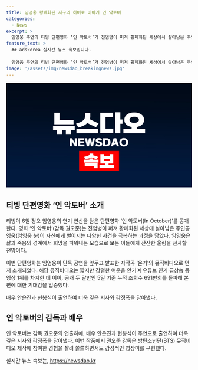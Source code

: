 ```yaml
---
title: 임영웅 황폐화된 지구의 히어로 이야기 인 악토버
categories:
  - News
excerpt: >
  임영웅 주연의 티빙 단편영화 ‘인 악토버’가 전염병이 퍼져 황폐화된 세상에서 살아남은 주인공의 이야기를 그린다. 영화 속 임영웅의 연기 변신과 자작곡 ‘온기’의 뮤직비디오가 유튜브에서 누적 조회수 691만회를 돌파했으며, 기대를 모은다. 방탄소년단(BTS) 뮤직비디오 제작에 참여한 권오준 감독이 연출을 맡아 쓸쓸하면서도 감성적인 영상미를 선보였으며, 안은진과 현봉식이 출연해 감정폭을 담아냈다.
feature_text: >
  ## adskorea 실시간 뉴스 속보입니다.

  임영웅 주연의 티빙 단편영화 ‘인 악토버’가 전염병이 퍼져 황폐화된 세상에서 살아남은 주인공의 이야기를 그린다. 영화 속 임영웅의 연기 변신과 자작곡 ‘온기’의 뮤직비디오가 유튜브에서 누적 조회수 691만회를 돌파했으며, 기대를 모은다. 방탄소년단(BTS) 뮤직비디오 제작에 참여한 권오준 감독이 연출을 맡아 쓸쓸하면서도 감성적인 영상미를 선보였으며, 안은진과 현봉식이 출연해 감정폭을 담아냈다.
image: '/assets/img/newsdao_breakingnews.jpg'
---
```


<p><img src="/assets/img/newsdao_breakingnews.jpg" alt="adskorea 속보" /></p>

<h2 data-ke-size="size26">티빙 단편영화 ‘인 악토버’ 소개</h2>

<p date-ke-size="size16">티빙이 6일 정오 임영웅의 연기 변신을 담은 단편영화 ‘인 악토버(In October)’를 공개한다. 영화 ‘인 악토버’(감독 권오준)는 전염병이 퍼져 황폐화된 세상에 살아남은 주인공 영웅(임영웅 분)이 자신에게 벌어지는 다양한 사건을 극복하는 과정을 담았다. 임영웅은 삶과 죽음의 경계에서 희망을 피워내는 모습으로 보는 이들에게 잔잔한 울림을 선사할 전망이다.</p>

<p date-ke-size="size16">이번 단편영화는 임영웅이 단독 공연을 앞두고 발표한 자작곡 ‘온기’의 뮤직비디오로 먼저 소개되었다. 해당 뮤직비디오는 짧지만 강렬한 여운을 안기며 유튜브 인기 급상승 동영상 1위를 차지한 데 이어, 공개 두 달만인 5일 기준 누적 조회수 691만회를 돌파해 본편에 대한 기대감을 입증했다.</p>

<p date-ke-size="size16">배우 안은진과 현봉식이 출연하여 더욱 깊은 서사와 감정폭을 담아냈다.</p>

<h2 data-ke-size="size26">인 악토버의 감독과 배우</h2>

<p date-ke-size="size16">인 악토버는 감독 권오준의 연출하에, 배우 안은진과 현봉식이 주연으로 출연하여 더욱 깊은 서사와 감정폭을 담아냈다. 이번 작품에서 권오준 감독은 방탄소년단(BTS) 뮤직비디오 제작에 참여한 경험을 살려 쓸쓸하면서도 감성적인 영상미를 구현했다.</p>
실시간 뉴스 속보는, <a href="https://newsdao.kr" rel="dofollow">https://newsdao.kr</a>


